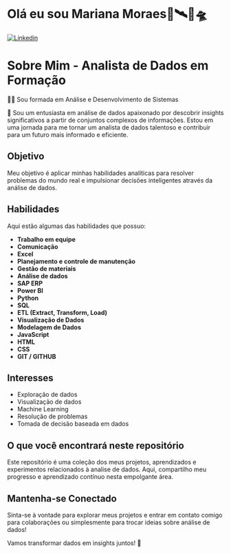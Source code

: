 
# Olá eu sou Mariana Moraes🔋🛰️🚀🛸
[![Linkedin](https://img.shields.io/badge/LinkedIn-0077B5?style=for-the-badge&logo=linkedin&logoColor=white)](https://www.linkedin.com/in/mariana-moraes-92a96726b?utm_source=share&utm_campaign=share_via&utm_content=profile&utm_medium=android_app)
# Sobre Mim - Analista de Dados em Formação
 👩‍💻 Sou formada em Análise e Desenvolvimento de Sistemas
 
 👋 Sou um entusiasta em análise de dados apaixonado por descobrir insights significativos a partir de conjuntos complexos de informações. Estou em uma jornada para me tornar um analista de dados talentoso e contribuir para um futuro mais informado e eficiente.

## Objetivo

Meu objetivo é aplicar minhas habilidades analíticas para resolver problemas do mundo real e impulsionar decisões inteligentes através da análise de dados.

## Habilidades

Aqui estão algumas das habilidades que possuo:

- **Trabalho em equipe**
- **Comunicação**
- **Excel**
- **Planejamento e controle de manutenção**
- **Gestão de materiais**
- **Análise de dados**
- **SAP ERP**
- **Power BI**
- **Python**
- **SQL**
- **ETL (Extract, Transform, Load)**
- **Visualização de Dados**
- **Modelagem de Dados**
- **JavaScript**
- **HTML**
- **CSS**
- **GIT / GITHUB**

## Interesses

- Exploração de dados
- Visualização de dados
- Machine Learning
- Resolução de problemas
- Tomada de decisão baseada em dados

## O que você encontrará neste repositório

Este repositório é uma coleção dos meus projetos, aprendizados e experimentos relacionados à analise de dados. Aqui, compartilho meu progresso e aprendizado contínuo nesta empolgante área.

## Mantenha-se Conectado


Sinta-se à vontade para explorar meus projetos e entrar em contato comigo para colaborações ou simplesmente para trocar ideias sobre análise de dados!

Vamos transformar dados em insights juntos! 🚀
